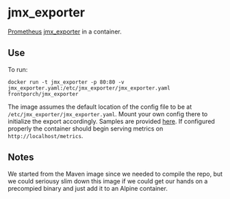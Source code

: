# jmx_exporter
[Prometheus](https://prometheus.io/) [jmx_exporter](https://github.com/prometheus/jmx_exporter) in a container.

## Use
To run:

```
docker run -t jmx_exporter -p 80:80 -v jmx_exporter.yaml:/etc/jmx_exporter/jmx_exporter.yaml frontporch/jmx_exporter 
```

The image assumes the default location of the config file to be at `/etc/jmx_exporter/jmx_exporter.yaml`.
Mount your own config there to initialize the export accordingly.  Samples are provided [here](https://github.com/prometheus/jmx_exporter/tree/master/example_configs).
If configured properly the container should begin serving metrics on `http://localhost/metrics`.

## Notes
We started from the Maven image since we needed to compile the repo, but we could seriousy slim down this image if we could get
our hands on a precompied binary and just add it to an Alpine container.
